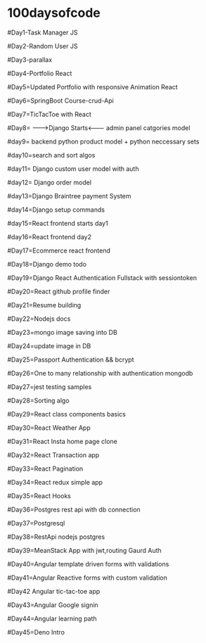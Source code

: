 # 100daysofcode

#Day1-Task Manager JS



#Day2-Random User JS



#Day3-parallax 



#Day4-Portfolio React



#Day5=Updated Portfolio with responsive Animation React



#Day6=SpringBoot Course-crud-Api  


#Day7=TicTacToe with React


#Day8= --->Django Starts<---
             admin panel 
             catgories model
             
#day9= backend python product model  + python neccessary sets


#day10=search and sort algos


#day11= Django custom user model with auth

#day12= Django order model


#day13=Django Braintree payment System

#day14=Django setup commands

#day15=React frontend starts day1

#day16=React frontend day2


#Day17=Ecommerce react frontend

#Day18=Django demo todo

#Day19=Django React Authentication Fullstack with sessiontoken


#Day20=React github profile finder

#Day21=Resume building

#Day22=Nodejs docs

#Day23=mongo image saving into DB

#Day24=update image in DB

#Day25=Passport Authentication && bcrypt

#Day26=One to many relationship with authentication mongodb

#Day27=jest testing samples

#Day28=Sorting algo

#Day29=React class components basics

#Day30=React Weather App

#Day31=React Insta home page clone

#Day32=React Transaction app

#Day33=React Pagination 

#Day34=React redux simple app

#Day35=React Hooks

#Day36=Postgres rest api with db connection

#Day37=Postgresql

#Day38=RestApi nodejs postgres

#Day39=MeanStack App with jwt,routing Gaurd Auth

#Day40=Angular template driven forms with validations

#Day41=Angular Reactive forms with custom validation

#Day42 Angular tic-tac-toe app

#Day43=Angular Google signin

#Day44=Angular learning path

#Day45=Deno Intro
